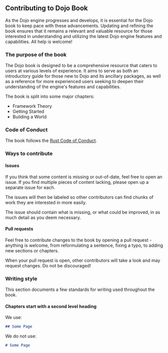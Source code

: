 ## Contributing to Dojo Book

As the Dojo engine progresses and develops, it is essential for the Dojo book to keep pace with these advancements. Updating and refining the book ensures that it remains a relevant and valuable resource for those interested in understanding and utilizing the latest Dojo engine features and capabilities. All help is welcome!

### The purpose of the book

The Dojo book is designed to be a comprehensive resource that caters to users at various levels of experience. It aims to serve as both an introductory guide for those new to Dojo and its ancillary packages, as well as a reference for more experienced users seeking to deepen their understanding of the engine's features and capabilities.

The book is split into some major chapters:

- Framework Theory
- Getting Started
- Building a World

### Code of Conduct

The book follows the [Rust Code of Conduct](https://www.rust-lang.org/policies/code-of-conduct).

### Ways to contribute

#### Issues

If you think that some content is missing or out-of-date, feel free to open an issue. If you find multiple pieces of content lacking, please open up a separate issue for each.

The issues will then be labeled so other contributors can find chunks of work they are interested in more easily.

The issue should contain what is missing, or what could be improved, in as much detail as you deem necessary.

#### Pull requests

Feel free to contribute changes to the book by opening a pull request - anything is welcome, from reformulating a sentence, fixing a typo, to adding new sections or chapters.

When your pull request is open, other contributors will take a look and may request changes. Do not be discouraged!

### Writing style

This section documents a few standards for writing used throughout the book.

#### Chapters start with a second level heading

We use:

```md
## Some Page
```

We do not use:

```md
# Some Page
```